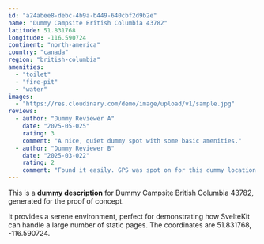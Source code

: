 ```yaml
---
id: "a24abee8-debc-4b9a-b449-640cbf2d9b2e"
name: "Dummy Campsite British Columbia 43782"
latitude: 51.831768
longitude: -116.590724
continent: "north-america"
country: "canada"
region: "british-columbia"
amenities:
  - "toilet"
  - "fire-pit"
  - "water"
images:
  - "https://res.cloudinary.com/demo/image/upload/v1/sample.jpg"
reviews:
  - author: "Dummy Reviewer A"
    date: "2025-05-025"
    rating: 3
    comment: "A nice, quiet dummy spot with some basic amenities."
  - author: "Dummy Reviewer B"
    date: "2025-03-022"
    rating: 2
    comment: "Found it easily. GPS was spot on for this dummy location."
---
```


This is a **dummy description** for Dummy Campsite British Columbia 43782, generated for the proof of concept.

It provides a serene environment, perfect for demonstrating how SvelteKit can handle a large number of static pages. The coordinates are 51.831768, -116.590724.
